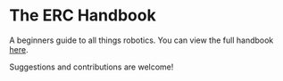 # The ERC Handbook

A beginners guide to all things robotics. You can view the full handbook [here](https://erc-bpgc.github.io/handbook/). 

Suggestions and contributions are welcome!
